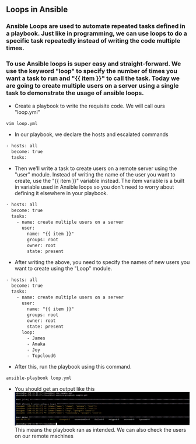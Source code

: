 ## Loops in Ansible

### Ansible Loops are used to automate repeated tasks defined in a playbook. Just like in programming, we can use loops to do a specific task repeatedly instead of writing the code multiple times.


### To use Ansible loops is super easy and straight-forward. We use the keyword "loop" to specify the number of times you want a task to run  and "{{ item }}" to call the task. Today we are going to create multiple users on a server using a single task to demonstrate the usage of ansible loops.

- Create a playbook to write the requisite code. We will call ours "loop.yml"
```
vim loop.yml
```
- In our playbook, we declare the hosts and escalated commands
```
- hosts: all
  become: true
  tasks:
```
- Then we'll write a task to create users on a remote server using the "user" module. Instead of writing the name of the user you want to create, use the "{{ item }}" variable instead. The item variable is a built in variable used in Ansible loops so you don't need to worry about defining it elsewhere in your playbook.
```
- hosts: all
  become: true
  tasks:
    - name: create multiple users on a server
      user: 
        name: "{{ item }}"
        groups: root
        owner: root
        state: present
```
- After writing the above, you need to specify the names of new users you want to create using the "Loop" module.
```
- hosts: all
  become: true
  tasks:
    - name: create multiple users on a server
      user: 
        name: "{{ item }}"
        groups: root
        owner: root
        state: present
      loop:
        - James
        - Amaka
        - Joy
        - TopcloudG
```
- After this, run the playbook using this command.
```
ansible-playbook loop.yml
```

- You should get an output like this
![Alt text](screenshots/4.2.jpg)
This means the playbook ran as intended. We can also check the users on our remote machines
